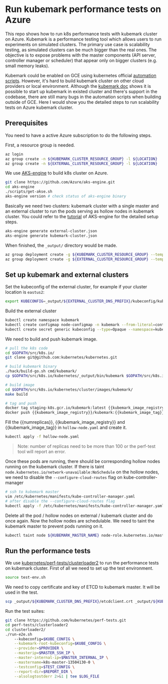 # Run kubemark performance tests on Azure

This repo shows how to run k8s performance tests with kubemark cluster on Azure. Kubemark is a performance testing tool which allows users to run experiments on simulated clusters. The primary use case is scalability testing, as simulated clusters can be much bigger than the real ones. The objective is to expose problems with the master components (API server, controller manager or scheduler) that appear only on bigger clusters (e.g. small memory leaks).

Kubemark could be enabled on GCE using kubernetes official [automation scripts](https://github.com/kubernetes/kubernetes/tree/master/test/kubemark). However, it's hard to build kubemark cluster on other cloud providers or local environment. Although the [kubemark doc](https://github.com/kubernetes/community/blob/master/contributors/devel/sig-scalability/kubemark-guide.md) shows it is possible to start up kubemark in existed cluster and there's support in the codebase, there are still many bugs in the automation scripts when building outside of GCE. Here I would show you the detailed steps to run scalability tests on Azure kubemark cluster.

## Prerequisites

You need to have a active Azure subscription to do the following steps.

First, a resource group is needed.

```bash
az login
az group create -n ${KUBEMARK_CLUSTER_RESOURCE_GROUP} -l ${LOCATION}
az group create -n ${EXTERNAL_CLUSTER_RESOURCE_GROUP} -l ${LOCATION}
```

We use [AKS-engine](https://github.com/Azure/aks-engine) to build k8s cluster on Azure.

```bash
git clone https://github.com/Azure/aks-engine.git
cd aks-engine
./scripts/get-akse.sh
aks-engine version # check status of aks-engine binary
```

Basically we need two clusters: kubemark cluster with a single master and an external cluster to run the pods serving as hollow nodes in kubemark cluster. You could refer to the [tutorial](https://github.com/Azure/aks-engine/blob/master/docs/tutorials/README.md) of AKS-engine for the detailed setup steps.

```bash
aks-engine generate external-cluster.json
aks-engine generate kubemark-cluster.json
```

When finished, the `_output/` directory would be made.

```bash
az group deployment create -g ${KUBEMARK_CLUSTER_RESOURCE_GROUP} --template-file _output/${KUBEMARK_CLUSTER_DNS_PREFIX}/azuredeploy.json --parameters _output/${KUBEMARK_CLUSTER_DNS_PREFIX}/azuredeploy.parameters.json
az group deployment create -g ${EXTERNAL_CLUSTER_RESOURCE_GROUP} --template-file _output/${EXTERNAL_CLUSTER_DNS_PREFIX}/azuredeploy.json --parameters _output/${EXTERNAL_CLUSTER_DNS_PREFIX}/azuredeploy.parameters.json
```

## Set up kubemark and external clusters

Set the kubeconfig of the external cluster, for example if your cluster location is `eastus2`:

```bash
export KUBECONFIG=_output/${EXTERNAL_CLUSTER_DNS_PREFIX}/kubeconfig/kubeconfig.eastus2.json
```

Build the external cluster

```bash
kubectl create namespace kubemark
kubectl create configmap node-configmap -n kubemark --from-literal=content.type="test-cluster"
kubectl create secret generic kubeconfig --type=Opaque --namespace=kubemark --from-file=kubelet.kubeconfig=_output/${KUBEMARK_CLUSTER_DNS_PREFIX}/kubeconfig/kubeconfig.eastus2.json --from-file=kubeproxy.kubeconfig=_output/${KUBEMARK_CLUSTER_DNS_PREFIX}/kubeconfig/kubeconfig.eastus2.json
```

We need to build and push kubemark image.

```bash
# pull the k8s code
cd $GOPATH/src/k8s.io/
git clone git@github.com:kubernetes/kubernetes.git

# build kubemark binary
./hack/build-go.sh cmd/kubemark/
cp $GOPATH/src/k8s.io/kubernetes/_output/bin/kubemark $GOPATH/src/k8s.io/kubernetes/cluster/images/kubemark/

# build image
cd $GOPATH/src/k8s.io/kubernetes/cluster/images/kubemark/
make build

# tag and push
docker tag staging-k8s.gcr.io/kubemark:latest {{kubemark_image_registry}}/kubemark:{{kubemark_image_tag}}
docker push {{kubemark_image_registry}}/kubemark:{{kubemark_image_tag}}
```

Fill the {{numreplicas}}, {{kubemark_image_registry}} and {{kubemark_image_tag}} in `hollow-node.yaml` and create it.

```bash
kubectl apply -f hollow-node.yaml
```

> Note: number of replicas need to be more than 100 or the perf-test tool will report an error.

Once these pods are running, there should be corresponding hollow nodes running on the kubemark cluster. If there is taint `node.kubernetes.io/network-unavailable:NoSchedule` on the hollow nodes, we need to disable the `--configure-cloud-routes` flag on kube-controller-manager

```bash
# ssh to kubemark master
vim /etc/kubernetes/manifests/kube-controller-manager.yaml
# after disable the --configure-cloud-routes flag
kubectl apply -f /etc/kubernetes/manifests/kube-controller-manager.yaml
```

Delete all the pod / hollow nodes on external / kubemark cluster and do once again. Now the hollow nodes are schedulable. We need to taint the kubemark master to prevent pods running on it.

```bash
kubectl taint node ${KUBEMARK_MASTER_NAME} node-role.kubernetes.io/master=:NoSchedule
```

## Run the performance tests

We use [kubernetes/perf-tests/clusterloader2](https://github.com/kubernetes/perf-tests/clusterloader2) to run the performance tests on kubemark cluster. First of all we need to set up the test environment.

```bash
source test-env.sh
```

We need to copy certificate and key of ETCD to kubemark master. It will be used in the test.

```bash
scp _output/${KUBEMARK_CLUSTER_DNS_PREFIX}/etcdclient.crt _output/${KUBEMARK_CLUSTER_DNS_PREFIX}/etcdclient.key azureuser@${KUBEMARK_MASTER_IP}:~/
```

Run the test suites:

```bash
git clone https://github.com/kubernetes/perf-tests.git
cd perf-tests/clusterloader2
cd clusterloader2/
./run-e2e.sh
    --kubeconfig=$KUBE_CONFIG \
    --kubemark-root-kubeconfig=$KUBE_CONFIG \
    --provider=$PROVIDER \
    --masterip=$MASTER_SSH_IP \
    --master-internal-ip=$MASTER_INTERNAL_IP \
    --mastername=k8s-master-13504130-0 \
    --testconfig=$TEST_CONFIG \
    --report-dir=$REPORT_DIR \
    --alsologtostderr 2>&1 | tee $LOG_FILE
```
